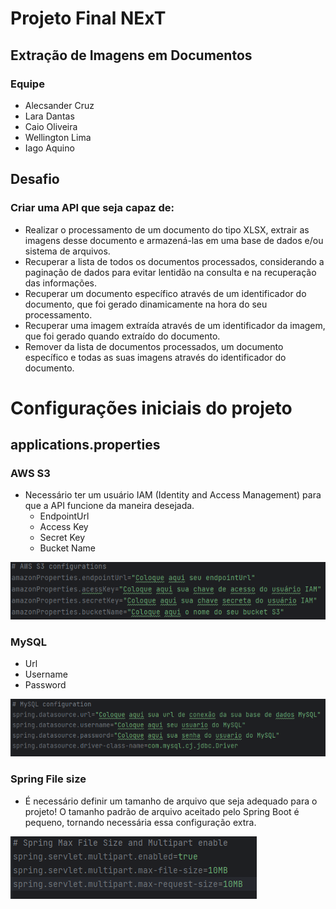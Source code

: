 # Projeto Final NExT
## Extração de Imagens em Documentos

### Equipe
* Alecsander Cruz
* Lara Dantas
* Caio Oliveira
* Wellington Lima
* Iago Aquino


## Desafio
### Criar uma API que seja capaz de:
- Realizar o processamento de um documento do tipo XLSX, extrair as imagens desse documento e armazená-las em uma base de dados e/ou sistema de arquivos.
- Recuperar a lista de todos os documentos processados, considerando a paginação de dados para evitar lentidão na consulta e na recuperação das informações.
- Recuperar um documento específico através de um identificador do documento, que foi gerado dinamicamente na hora do seu processamento.
- Recuperar uma imagem extraída através de um identificador da imagem, que foi gerado quando extraído do documento.
- Remover da lista de documentos processados, um documento específico e todas as suas imagens através do identificador do documento.


# Configurações iniciais do projeto
## applications.properties

### AWS S3
* Necessário ter um usuário IAM (Identity and Access Management) para que a API funcione da maneira desejada.
  - EndpointUrl
  - Access Key
  - Secret Key
  - Bucket Name
    
![Configurações AWS S3](.github/assets/images/aws-s3-configurations.png)
  
### MySQL
- Url
- Username
- Password

![Configurações MySQL](.github/assets/images/mysql-configurations.png)

### Spring File size
* É necessário definir um tamanho de arquivo que seja adequado para o projeto! O tamanho padrão de arquivo aceitado pelo Spring Boot é pequeno, tornando necessária essa configuração extra.

![Configurações Spring Servlet](.github/assets/images/spring-filesize-configurations.png)
